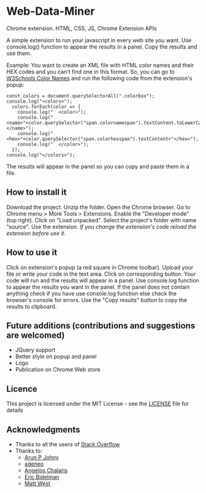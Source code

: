 # Web-Data-Miner

Chrome extension. HTML, CSS, JS, Chrome Extension APIs

A simple extension to run your javascript in every web site you want.
Use console.log() function to appear the results in a panel.
Copy the results and use them.

Example: You want to create an XML file with HTML color names and their HEX codes and you can't find one in this format. So, you can go to [W3Schools Color Names](https://www.w3schools.com/colors/colors_hex.asp) and run the following code from the extension's popup:
```
const colors = document.querySelectorAll(".colorbox");
console.log("<colors>");
  colors.forEach(color => {
    console.log("  <color>");
    console.log("     <name>"+color.querySelector("span.colornamespan").textContent.toLowerCase()+"</name>");
    console.log("     <hex>"+color.querySelector("span.colorhexspan").textContent+"</hex>");
    console.log("  </color>");
  });
console.log("</colors>");
```
The results will appear in the panel so you can copy and paste them in a file.

## How to install it
Download the project. Unzip the folder. Open the Chrome browser. Go to Chrome menu > More Tools > Extensions. Enable the "Developer mode" (top right). Click on "Load unpacked". Select the project's folder with name "source". Use the extension. 
*If you change the extension's code reload the extension before use it.*

## How to use it
Click on extension's popup (a red square in Chrome toolbar). Upload your file or write your code in the text area. Click on corresponding button. Your code will run and the results will appear in a panel. Use console.log function to appear the results you want in the panel. 
If the panel does not contain anything check if you have use console.log function else check the browser's console for errors. Use the "Copy results" button to copy the results to clipboard.


## Future additions (contributions and suggestions are welcomed)
* JQuery support
* Better style on popup and panel
* Logo
* Publication on Chrome Web store

## Licence 
This project is licensed under the MIT License - see the [LICENSE](LICENSE) file for details

## Acknowledgments 
* Thanks to all the users of [Stack Overflow](https://www.stacoverflow.com)
* Thanks to:
  * [Arun P Johny](https://stackoverflow.com/questions/20256760/javascript-console-log-to-html)
  * [adeneo](https://stackoverflow.com/questions/24050738/javascript-how-to-dynamically-move-div-by-clicking-and-dragging)
  * [Angelos Chalaris](https://hackernoon.com/copying-text-to-clipboard-with-javascript-df4d4988697f)
  * [Eric Bidelman](https://www.html5rocks.com/en/tutorials/file/dndfiles/)
  * [Matt West](https://mattwest.design/reading-files-with-filereader/)


